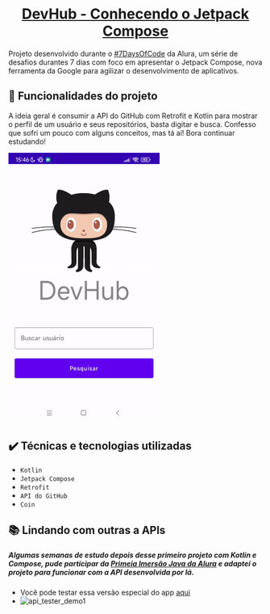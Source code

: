 
<h1 align="center"> <a href="https://youtu.be/WdT90ffB-0Q">DevHub - Conhecendo o Jetpack Compose</a></h1>

Projeto desenvolvido durante o [#7DaysOfCode](https://7daysofcode.io/matricula/android) da Alura, um série de desafios durantes 7 dias com foco em apresentar o Jetpack Compose, nova ferramenta da Google para agilizar o desenvolvimento de aplicativos.

## :hammer: Funcionalidades do projeto
A ideia geral é consumir a API do GitHub com Retrofit e Kotlin para mostrar o perfil de um usuário e seus repositórios, basta digitar e busca.
Confesso que sofri um pouco com alguns conceitos, mas tá aí! 
Bora continuar estudando!


<img src="https://github.com/git-jr/DevHub/blob/master/devHub_demo.gif" alt="Gif como app funciona" width="300"> 


## ✔️ Técnicas e tecnologias utilizadas
- `Kotlin`
- `Jetpack Compose`
- `Retrofit`
- `API do GitHub`
- `Coin`


## 📚 Lindando com outras a APIs
##### Algumas semanas de estudo depois desse primeiro projeto com Kotlin e Compose, pude participar da [Primeia Imersão Java da Alura](https://github.com/git-jr/sticker-doxo-alura) e adaptei o projeto para funcionar com a API desenvolvida por lá.
- Você pode testar essa versão especial do app [aqui](https://github.com/git-jr/DevHub/tree/api-alura)
- <img src="https://github.com/K6pkus/Imgs/blob/main/amostra-devHub-api-alura.gif?raw=true" alt="api_tester_demo1" width="300">
